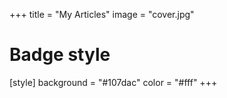 +++
title = "My Articles"
image = "cover.jpg"

# Badge style
[style]
    background = "#107dac"
    color = "#fff"
+++